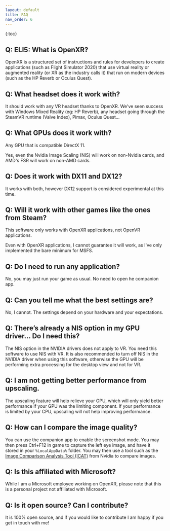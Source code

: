 ```yaml
---
layout: default
title: FAQ
nav_order: 6
---
```


{:toc}

## Q: ELI5: What is OpenXR?

OpenXR is a structured set of instructions and rules for developers to create applications (such as Flight Simulator 2020) that use virtual reality or augmented reality (or XR as the industry calls it) that run on modern devices (such as the HP Reverb or Oculus Quest).

## Q: What headset does it work with?

It should work with any VR headset thanks to OpenXR. We've seen success with Windows Mixed Reality (eg: HP Reverb), any headset going through the SteamVR runtime (Valve Index), Pimax, Oculus Quest...

## Q: What GPUs does it work with?

Any GPU that is compatible DirectX 11.

Yes, even the Nvidia Image Scaling (NIS) will work on non-Nvidia cards, and AMD's FSR will work on non-AMD cards.

## Q: Does it work with DX11 and DX12?

It works with both, however DX12 support is considered experimental at this time.

## Q: Will it work with other games like the ones from Steam?

This software only works with OpenXR applications, not OpenVR applications.

Even with OpenXR applications, I cannot guarantee it will work, as I've only implemented the bare minimum for MSFS.

## Q: Do I need to run any application?

No, you may just run your game as usual. No need to open he companion app.

## Q: Can you tell me what the best settings are?

No, I cannot. The settings depend on your hardware and your expectations.

## Q: There’s already a NIS option in my GPU driver... Do I need this?

The NIS option in the NVIDIA drivers does not apply to VR. You need this software to use NIS with VR. It is also recommended to turn off NIS in the NVIDIA driver when using this software, otherwise the GPU will be performing extra processing for the desktop view and not for VR.

## Q: I am not getting better performance from upscaling.

The upscaling feature will help relieve your GPU, which will only yield better performance if your GPU was the limiting component. If your performance is limited by your CPU, upscaling will not help improving performance.

## Q: How can I compare the image quality?

You can use the companion app to enable the screenshot mode. You may then press Ctrl+F12 in game to capture the left eye image, and have it stored in your `%LocalAppData%` folder. You may then use a tool such as the [Image Comparison Analysis Tool (ICAT)](https://www.nvidia.com/en-us/geforce/technologies/icat/) from Nvidia to compare images.

## Q: Is this affiliated with Microsoft?

While I am a Microsoft employee working on OpenXR, please note that this is a personal project not affiliated with Microsoft.

## Q: Is it open source? Can I contribute?

It is 100% open source, and if you would like to contribute I am happy if you get in touch with me!

